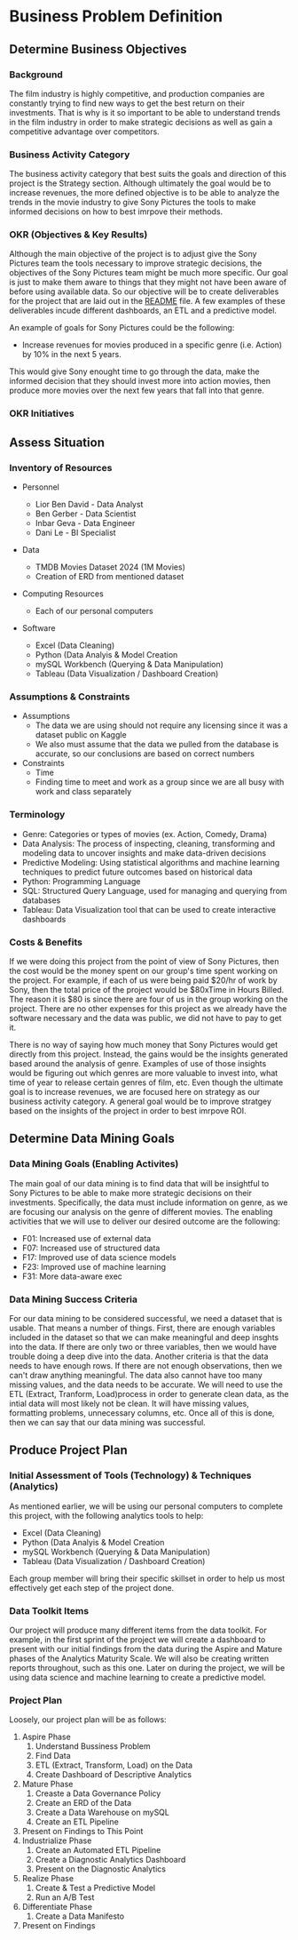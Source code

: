# Business Problem Definition

## Determine Business Objectives

### Background
The film industry is highly competitive, and production companies are constantly trying to find new ways to get the best return on their investments. That is why is it so important to be able to understand trends in the film industry in order to make strategic decisions as well as gain a competitive advantage over competitors. 

### Business Activity Category
The business activity category that best suits the goals and direction of this project is the Strategy section. Although ultimately the goal would be to increase revenues, the more defined objective is to be able to analyze the trends in the movie industry to give Sony Pictures the tools to make informed decisions on how to best imrpove their methods. 

### OKR (Objectives & Key Results)
Although the main objective of the project is to adjust give the Sony Pictures team the tools necessary to improve strategic decisions, the objectives of the Sony Pictures team might be much more specific. Our goal is just to make them aware to things that they might not have been aware of before using available data. So our objective will be to create deliverables for the project that are laid out in the [README](https://github.com/LMU-MSBA/Sony-Analytics-Hub/blob/main/README.md) file. A few examples of these deliverables incude different dashboards, an ETL and a predictive model. 

An example of goals for Sony Pictures could be the following:
- Increase revenues for movies produced in a specific genre (i.e. Action) by 10% in the next 5 years.

This would give Sony enought time to go through the data, make the informed decision that they should invest more into action movies, then produce more movies over the next few years that fall into that genre.

### OKR Initiatives

## Assess Situation
### Inventory of Resources
- Personnel
  - Lior Ben David - Data Analyst
  - Ben Gerber - Data Scientist
  - Inbar Geva - Data Engineer
  - Dani Le - BI Specialist

- Data
  - TMDB Movies Dataset 2024 (1M Movies)
  - Creation of ERD from mentioned dataset
 
- Computing Resources
  - Each of our personal computers

- Software
  - Excel (Data Cleaning)
  - Python (Data Analyis & Model Creation
  - mySQL Workbench (Querying & Data Manipulation)
  - Tableau (Data Visualization / Dashboard Creation)

### Assumptions & Constraints
- Assumptions
  - The data we are using should not require any licensing since it was a dataset public on Kaggle
  - We also must assume that the data we pulled from the database is accurate, so our conclusions are based on correct numbers
- Constraints
  - Time
  - Finding time to meet and work as a group since we are all busy with work and class separately

### Terminology
- Genre: Categories or types of movies (ex. Action, Comedy, Drama)
- Data Analysis: The process of inspecting, cleaning, transforming and modeling data to uncover insights and make data-driven decisions
- Predictive Modeling: Using statistical algorithms and machine learning techniques to predict future outcomes based on historical data
- Python: Programming Language
- SQL: Structured Query Language, used for managing and querying from databases
- Tableau: Data Visualization tool that can be used to create interactive dashboards

### Costs & Benefits

If we were doing this project from the point of view of Sony Pictures, then the cost would be the money spent on our group's time spent working on the project. For example, if each of us were being paid $20/hr of work by Sony, then the total price of the project would be $80xTime in Hours Billed. The reason it is $80 is since there are four of us in the group working on the project. There are no other expenses for this project as we already have the software necessary and the data was public, we did not have to pay to get it.

There is no way of saying how much money that Sony Pictures would get directly from this project. Instead, the gains would be the insights generated based around the analysis of genre. Examples of use of those insights would be figuring out which genres are more valuable to invest into, what time of year to release certain genres of film, etc. Even though the ultimate goal is to increase revenues, we are focused here on strategy as our business activity category. A general goal would be to improve stratgey based on the insights of the project in order to best imrpove ROI.

## Determine Data Mining Goals
### Data Mining Goals (Enabling Activites)

The main goal of our data mining is to find data that will be insightful to Sony Pictures to be able to make more strategic decisions on their investments. Specifically, the data must include information on genre, as we are focusing our analysis on the genre of different movies. The enabling activities that we will use to deliver our desired outcome are the following:
- F01: Increased use of external data
- F07: Increased use of structured data
- F17: Improved use of data science models
- F23: Improved use of machine learning
- F31: More data-aware exec

### Data Mining Success Criteria

For our data mining to be considered successful, we need a dataset that is usable. That means a number of things. First, there are enough variables included in the dataset so that we can make meaningful and deep insghts into the data. If there are only two or three variables, then we would have trouble doing a deep dive into the data. Another criteria is that the data needs to have enough rows. If there are not enough observations, then we can't draw anything meaningful. The data also cannot have too many missing values, and the data needs to be accurate. We will need to use the ETL (Extract, Tranform, Load)process in order to generate clean data, as the intial data will most likely not be clean. It will have missing values, formatting problems, unnecessary columns, etc. Once all of this is done, then we can say that our data mining was successful.

## Produce Project Plan
### Initial Assessment of Tools (Technology) & Techniques (Analytics)

As mentioned earlier, we will be using our personal computers to complete this project, with the following analytics tools to help:
- Excel (Data Cleaning)
- Python (Data Analyis & Model Creation
- mySQL Workbench (Querying & Data Manipulation)
- Tableau (Data Visualization / Dashboard Creation)

Each group member will bring their specific skillset in order to help us most effectively get each step of the project done.

### Data Toolkit Items

Our project will produce many different items from the data toolkit. For example, in the first sprint of the project we will create a dashboard to present with our initial findings from the data during the Aspire and Mature phases of the Analytics Maturity Scale. We will also be creating written reports throughout, such as this one. Later on during the project, we will be using data science and machine learning to create a predictive model.

### Project Plan

Loosely, our project plan will be as follows:
1. Aspire Phase
   1. Understand Bussiness Problem
   2. Find Data
   3. ETL (Extract, Transform, Load) on the Data
   4. Create Dashboard of Descriptive Analytics
2. Mature Phase
   1. Creaste a Data Governance Policy
   2. Create an ERD of the Data
   3. Create a Data Warehouse on mySQL
   4. Create an ETL Pipeline
3. Present on Findings to This Point
4. Industrialize Phase
   1. Create an Automated ETL Pipeline
   2. Create a Diagnostic Analytics Dashboard
   3. Present on the Diagnostic Analytics
5. Realize Phase
   1. Create & Test a Predictive Model
   2. Run an A/B Test
6. Differentiate Phase
   1. Create a Data Manifesto
7. Present on Findings
